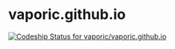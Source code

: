 vaporic.github.io
=================
[ ![Codeship Status for vaporic/vaporic.github.io](https://codeship.com/projects/7cf2bf20-5baa-0132-7a42-7e8b07cd2afe/status)](https://codeship.com/projects/50594)
